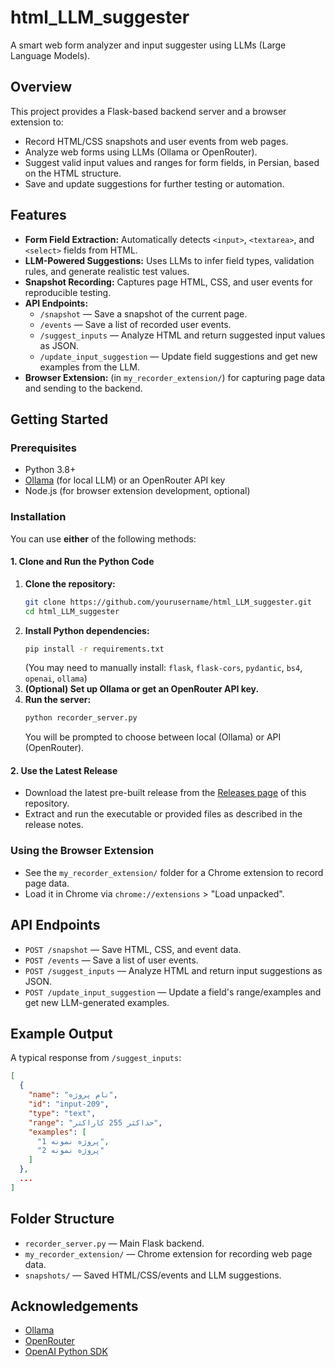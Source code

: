 # html_LLM_suggester

A smart web form analyzer and input suggester using LLMs (Large Language Models).

## Overview
This project provides a Flask-based backend server and a browser extension to:
- Record HTML/CSS snapshots and user events from web pages.
- Analyze web forms using LLMs (Ollama or OpenRouter).
- Suggest valid input values and ranges for form fields, in Persian, based on the HTML structure.
- Save and update suggestions for further testing or automation.

## Features
- **Form Field Extraction:** Automatically detects `<input>`, `<textarea>`, and `<select>` fields from HTML.
- **LLM-Powered Suggestions:** Uses LLMs to infer field types, validation rules, and generate realistic test values.
- **Snapshot Recording:** Captures page HTML, CSS, and user events for reproducible testing.
- **API Endpoints:**
  - `/snapshot` — Save a snapshot of the current page.
  - `/events` — Save a list of recorded user events.
  - `/suggest_inputs` — Analyze HTML and return suggested input values as JSON.
  - `/update_input_suggestion` — Update field suggestions and get new examples from the LLM.
- **Browser Extension:** (in `my_recorder_extension/`) for capturing page data and sending to the backend.

## Getting Started

### Prerequisites
- Python 3.8+
- [Ollama](https://ollama.com/) (for local LLM) or an OpenRouter API key
- Node.js (for browser extension development, optional)

### Installation
You can use **either** of the following methods:

#### 1. Clone and Run the Python Code
1. **Clone the repository:**
   ```sh
   git clone https://github.com/yourusername/html_LLM_suggester.git
   cd html_LLM_suggester
   ```
2. **Install Python dependencies:**
   ```sh
   pip install -r requirements.txt
   ```
   (You may need to manually install: `flask`, `flask-cors`, `pydantic`, `bs4`, `openai`, `ollama`)
3. **(Optional) Set up Ollama or get an OpenRouter API key.**
4. **Run the server:**
   ```sh
   python recorder_server.py
   ```
   You will be prompted to choose between local (Ollama) or API (OpenRouter).

#### 2. Use the Latest Release
- Download the latest pre-built release from the [Releases page](https://github.com/ArNayyeri/html_LLM_suggester/releases) of this repository.
- Extract and run the executable or provided files as described in the release notes.

### Using the Browser Extension
- See the `my_recorder_extension/` folder for a Chrome extension to record page data.
- Load it in Chrome via `chrome://extensions` > "Load unpacked".

## API Endpoints
- `POST /snapshot` — Save HTML, CSS, and event data.
- `POST /events` — Save a list of user events.
- `POST /suggest_inputs` — Analyze HTML and return input suggestions as JSON.
- `POST /update_input_suggestion` — Update a field's range/examples and get new LLM-generated examples.

## Example Output
A typical response from `/suggest_inputs`:
```json
[
  {
    "name": "نام پروژه",
    "id": "input-209",
    "type": "text",
    "range": "حداکثر 255 کاراکتر",
    "examples": [
      "پروژه نمونه 1",
      "پروژه نمونه 2"
    ]
  },
  ...
]
```

## Folder Structure
- `recorder_server.py` — Main Flask backend.
- `my_recorder_extension/` — Chrome extension for recording web page data.
- `snapshots/` — Saved HTML/CSS/events and LLM suggestions.


## Acknowledgements
- [Ollama](https://ollama.com/)
- [OpenRouter](https://openrouter.ai/)
- [OpenAI Python SDK](https://github.com/openai/openai-python)
